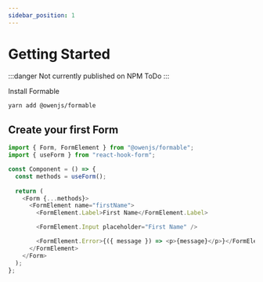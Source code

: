 ```yaml
---
sidebar_position: 1
---
```


# Getting Started

:::danger Not currently published on NPM
ToDo
:::

Install Formable

  ```bash
yarn add @owenjs/formable
```

## Create your first Form

```typescript jsx
import { Form, FormElement } from "@owenjs/formable";
import { useForm } from "react-hook-form";

const Component = () => {
  const methods = useForm();
  
  return (
    <Form {...methods}>
      <FormElement name="firstName">
        <FormElement.Label>First Name</FormElement.Label>

        <FormElement.Input placeholder="First Name" />

        <FormElement.Error>{({ message }) => <p>{message}</p>}</FormElement.Error>
      </FormElement>
    </Form>
  );
};
```
